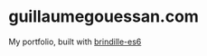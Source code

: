 # guillaumegouessan.com
My portfolio, built with [brindille-es6](https://github.com/brindille/brindille-es6)

